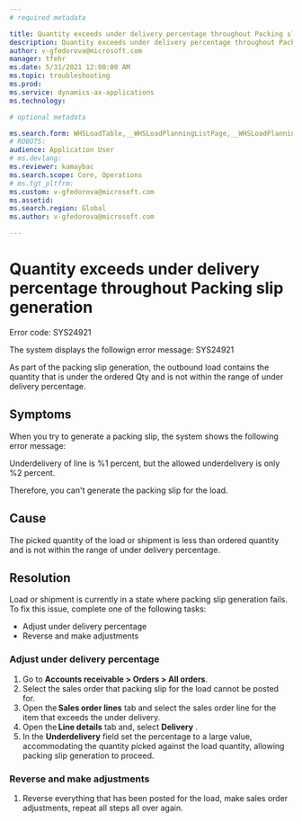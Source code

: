 ```yaml
---
# required metadata

title: Quantity exceeds under delivery percentage throughout Packing slip generation
description: Quantity exceeds under delivery percentage throughout Packing slip generation
author: v-gfedorova@microsoft.com
manager: tfehr
ms.date: 5/31/2021 12:00:00 AM
ms.topic: troubleshooting
ms.prod: 
ms.service: dynamics-ax-applications
ms.technology: 

# optional metadata

ms.search.form: WHSLoadTable,__WHSLoadPlanningListPage,__WHSLoadPlanningWorkbench
# ROBOTS: 
audience: Application User
# ms.devlang: 
ms.reviewer: kamaybac
ms.search.scope: Core, Operations
# ms.tgt_pltfrm: 
ms.custom: v-gfedorova@microsoft.com
ms.assetid: 
ms.search.region: Global
ms.author: v-gfedorova@microsoft.com

---
```


# Quantity exceeds under delivery percentage throughout Packing slip generation

Error code: SYS24921

The system displays the followign error message:
	SYS24921

As part of the packing slip generation, the outbound load contains the quantity that is under the ordered Qty and is not within the range of under delivery percentage.

## Symptoms
When you try to generate a packing slip, the system shows the following error message:

Underdelivery of line is %1 percent, but the allowed underdelivery is only %2 percent.

Therefore, you can't generate the packing slip for the load.

## Cause
The picked quantity of the load or shipment is less than ordered quantity and is not within the range of under delivery percentage.

## Resolution
Load or shipment is currently in a state where packing slip generation fails. 
To fix this issue, complete one of the following tasks:
- Adjust under delivery percentage
- Reverse and make adjustments
 
### Adjust under delivery percentage
1. Go to **Accounts receivable \> Orders \> All orders**. 
1. Select the sales order that packing slip for the load cannot be posted for.   
1. Open the **Sales order lines** tab and select the sales order line for the item that exceeds the under delivery.
1. Open the **Line details** tab and, select **Delivery** .
1. In the **Underdelivery** field set the percentage to a large value, accommodating the quantity picked against the load quantity, allowing packing slip generation to proceed. 

### Reverse and make adjustments
1. Reverse everything that has been posted for the load, make sales order adjustments, repeat all steps all over again.




